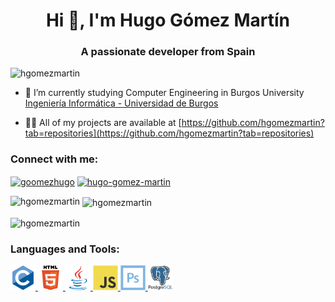 <h1 align="center">Hi 👋, I'm Hugo Gómez Martín</h1>
<h3 align="center">A passionate developer from Spain</h3>

<p align="centre"> <img src="https://komarev.com/ghpvc/?username=hgomezmartin&label=Profile%20views&color=0e75b6&style=flat" alt="hgomezmartin" /> </p>

- 📖​ I’m currently studying Computer Engineering in Burgos University [Ingeniería Informática - Universidad de Burgos](https://www.ubu.es/grado-en-ingenieria-informatica)

- 👨‍💻 All of my projects are available at [https://github.com/hgomezmartin?tab=repositories](https://github.com/hgomezmartin?tab=repositories)

<h3 align="left">Connect with me:</h3>
<p align="left">
<a href="https://twitter.com/goomezhugo" target="blank"><img align="center" src="https://raw.githubusercontent.com/rahuldkjain/github-profile-readme-generator/master/src/images/icons/Social/twitter.svg" alt="goomezhugo" height="30" width="40" /></a>
<a href="https://linkedin.com/in/hugo-gomez-martin" target="blank"><img align="center" src="https://raw.githubusercontent.com/rahuldkjain/github-profile-readme-generator/master/src/images/icons/Social/linked-in-alt.svg" alt="hugo-gomez-martin" height="30" width="40" /></a>
</p>

<p><img align="left" src="https://github-readme-stats.vercel.app/api/top-langs?username=hgomezmartin&show_icons=true&locale=en&layout=compact" alt="hgomezmartin" /></p>

<p>&nbsp;<img align="center" src="https://github-readme-stats.vercel.app/api?username=hgomezmartin&show_icons=true&locale=en" alt="hgomezmartin" /></p>

<p><img align="center" src="https://github-readme-streak-stats.herokuapp.com/?user=hgomezmartin&" alt="hgomezmartin" /></p>

<h3 align="left">Languages and Tools:</h3>
<p align="left"> <a href="https://www.cprogramming.com/" target="_blank" rel="noreferrer"> <img src="https://raw.githubusercontent.com/devicons/devicon/master/icons/c/c-original.svg" alt="c" width="40" height="40"/> </a> <a href="https://www.w3.org/html/" target="_blank" rel="noreferrer"> <img src="https://raw.githubusercontent.com/devicons/devicon/master/icons/html5/html5-original-wordmark.svg" alt="html5" width="40" height="40"/> </a> <a href="https://www.java.com" target="_blank" rel="noreferrer"> <img src="https://raw.githubusercontent.com/devicons/devicon/master/icons/java/java-original.svg" alt="java" width="40" height="40"/> </a> <a href="https://developer.mozilla.org/en-US/docs/Web/JavaScript" target="_blank" rel="noreferrer"> <img src="https://raw.githubusercontent.com/devicons/devicon/master/icons/javascript/javascript-original.svg" alt="javascript" width="40" height="40"/> </a> <a href="https://www.photoshop.com/en" target="_blank" rel="noreferrer"> <img src="https://raw.githubusercontent.com/devicons/devicon/master/icons/photoshop/photoshop-line.svg" alt="photoshop" width="40" height="40"/> </a> <a href="https://www.postgresql.org" target="_blank" rel="noreferrer"> <img src="https://raw.githubusercontent.com/devicons/devicon/master/icons/postgresql/postgresql-original-wordmark.svg" alt="postgresql" width="40" height="40"/> </a> </p>
